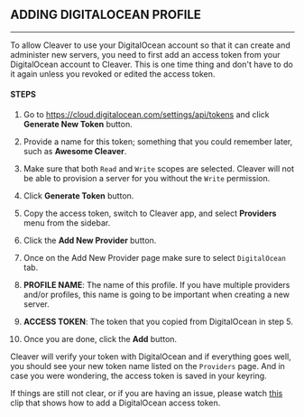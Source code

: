 ## ADDING DIGITALOCEAN PROFILE
---

To allow Cleaver to use your DigitalOcean account so that it can create and administer new servers, you need to first add an access token from your DigitalOcean account to Cleaver. This is one time thing and don't have to do it again unless you revoked or edited the access token.

#### STEPS

1. Go to https://cloud.digitalocean.com/settings/api/tokens and click **Generate New Token** button.

2. Provide a name for this token; something that you could remember later, such as **Awesome Cleaver**.

3. Make sure that both `Read` and `Write` scopes are selected. Cleaver will not be able to provision a server for you without the `Write` permission.

4. Click **Generate Token** button.

5. Copy the access token, switch to Cleaver app, and select **Providers** menu from the sidebar.

6. Click the **Add New Provider** button.

7. Once on the Add New Provider page make sure to select `DigitalOcean` tab.

8. **PROFILE NAME**: The name of this profile. If you have multiple providers and/or profiles, this name is going to be important when creating a new server.

9. **ACCESS TOKEN**: The token that you copied from DigitalOcean in step 5.

10. Once you are done, click the **Add** button.

Cleaver will verify your token with DigitalOcean and if everything goes well, you should see your new token name listed on the `Providers` page. And in case you were wondering, the access token is saved in your keyring.

If things are still not clear, or if you are having an issue, please watch [this][do-clip] clip that shows how to add a DigitalOcean access token.

<br/>

[do-clip]: https://www.youtube-nocookie.com/embed/9EKtO_KfQvc?rel=0
